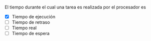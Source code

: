 El tiempo durante el cual una tarea es realizada por el procesador es

- [x] Tiempo de ejecución
- [ ] Tiempo de retraso
- [ ] Tiempo real
- [ ] Tiempo de espera